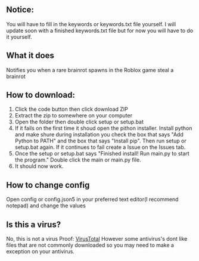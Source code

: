 ## Notice:
You will have to fill in the keywords or keywords.txt file yourself. I will update soon with a finished keywords.txt file but for now you will have to do it yourself.

## What it does
Notifies you when a rare brainrot spawns in the Roblox game steal a brainrot

## How to download:
1. Click the code button then click download ZIP
2. Extract the zip to somewhere on your computer
3. Open the folder then double click setup or setup.bat
4. If it fails on the first time it shoud open the pithon installer. Install python and make shure during installation you check the box that says "Add Python to PATH" and the box that says "Install pip". Then run setup or setup.bat again. If it continues to fail create a Issue on the Issues tab.
5. Once the setup or setup.bat says "Finished install! Run main.py to start the program." Double click the main or main.py file.
6. It should now work.

## How to change config
Open config  or config.json5 in your preferred text editor(I recommend notepad) and change the values

## Is this a virus?
No, this is not a virus Proof: [VirusTotal](https://www.virustotal.com/gui/file/eccdf114f827e097091f78f6365382cd04a426c4539f6afac467075889e2e6c0/detection)
However some antivirus's dont like files that are not commonly downloaded so you may need to make a exception on your antivirus.

